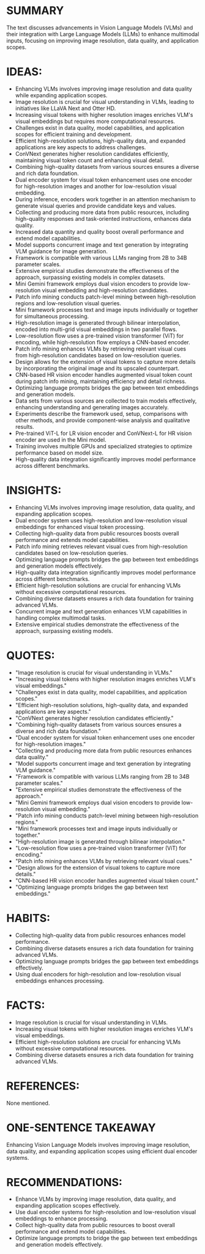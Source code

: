# SUMMARY
The text discusses advancements in Vision Language Models (VLMs) and their integration with Large Language Models (LLMs) to enhance multimodal inputs, focusing on improving image resolution, data quality, and application scopes.

# IDEAS:
- Enhancing VLMs involves improving image resolution and data quality while expanding application scopes.
- Image resolution is crucial for visual understanding in VLMs, leading to initiatives like LLaVA Next and Otter HD.
- Increasing visual tokens with higher resolution images enriches VLM's visual embeddings but requires more computational resources.
- Challenges exist in data quality, model capabilities, and application scopes for efficient training and development.
- Efficient high-resolution solutions, high-quality data, and expanded applications are key aspects to address challenges.
- ConVNext generates higher resolution candidates efficiently, maintaining visual token count and enhancing visual detail.
- Combining high-quality datasets from various sources ensures a diverse and rich data foundation.
- Dual encoder system for visual token enhancement uses one encoder for high-resolution images and another for low-resolution visual embedding.
- During inference, encoders work together in an attention mechanism to generate visual queries and provide candidate keys and values.
- Collecting and producing more data from public resources, including high-quality responses and task-oriented instructions, enhances data quality.
- Increased data quantity and quality boost overall performance and extend model capabilities.
- Model supports concurrent image and text generation by integrating VLM guidance for image generation.
- Framework is compatible with various LLMs ranging from 2B to 34B parameter scales.
- Extensive empirical studies demonstrate the effectiveness of the approach, surpassing existing models in complex datasets.
- Mini Gemini framework employs dual vision encoders to provide low-resolution visual embedding and high-resolution candidates.
- Patch info mining conducts patch-level mining between high-resolution regions and low-resolution visual queries.
- Mini framework processes text and image inputs individually or together for simultaneous processing.
- High-resolution image is generated through bilinear interpolation, encoded into multi-grid visual embeddings in two parallel flows.
- Low-resolution flow uses a pre-trained vision transformer (ViT) for encoding, while high-resolution flow employs a CNN-based encoder.
- Patch info mining enhances VLMs by retrieving relevant visual cues from high-resolution candidates based on low-resolution queries.
- Design allows for the extension of visual tokens to capture more details by incorporating the original image and its upscaled counterpart.
- CNN-based HR vision encoder handles augmented visual token count during patch info mining, maintaining efficiency and detail richness.
- Optimizing language prompts bridges the gap between text embeddings and generation models.
- Data sets from various sources are collected to train models effectively, enhancing understanding and generating images accurately.
- Experiments describe the framework used, setup, comparisons with other methods, and provide component-wise analysis and qualitative results.
- Pre-trained ViT-L for LR vision encoder and ConVNext-L for HR vision encoder are used in the Mini model.
- Training involves multiple GPUs and specialized strategies to optimize performance based on model size.
- High-quality data integration significantly improves model performance across different benchmarks.

# INSIGHTS:
- Enhancing VLMs involves improving image resolution, data quality, and expanding application scopes.
- Dual encoder system uses high-resolution and low-resolution visual embeddings for enhanced visual token processing.
- Collecting high-quality data from public resources boosts overall performance and extends model capabilities.
- Patch info mining retrieves relevant visual cues from high-resolution candidates based on low-resolution queries.
- Optimizing language prompts bridges the gap between text embeddings and generation models effectively.
- High-quality data integration significantly improves model performance across different benchmarks.
- Efficient high-resolution solutions are crucial for enhancing VLMs without excessive computational resources.
- Combining diverse datasets ensures a rich data foundation for training advanced VLMs.
- Concurrent image and text generation enhances VLM capabilities in handling complex multimodal tasks.
- Extensive empirical studies demonstrate the effectiveness of the approach, surpassing existing models.

# QUOTES:
- "Image resolution is crucial for visual understanding in VLMs."
- "Increasing visual tokens with higher resolution images enriches VLM's visual embeddings."
- "Challenges exist in data quality, model capabilities, and application scopes."
- "Efficient high-resolution solutions, high-quality data, and expanded applications are key aspects."
- "ConVNext generates higher resolution candidates efficiently."
- "Combining high-quality datasets from various sources ensures a diverse and rich data foundation."
- "Dual encoder system for visual token enhancement uses one encoder for high-resolution images."
- "Collecting and producing more data from public resources enhances data quality."
- "Model supports concurrent image and text generation by integrating VLM guidance."
- "Framework is compatible with various LLMs ranging from 2B to 34B parameter scales."
- "Extensive empirical studies demonstrate the effectiveness of the approach."
- "Mini Gemini framework employs dual vision encoders to provide low-resolution visual embedding."
- "Patch info mining conducts patch-level mining between high-resolution regions."
- "Mini framework processes text and image inputs individually or together."
- "High-resolution image is generated through bilinear interpolation."
- "Low-resolution flow uses a pre-trained vision transformer (ViT) for encoding."
- "Patch info mining enhances VLMs by retrieving relevant visual cues."
- "Design allows for the extension of visual tokens to capture more details."
- "CNN-based HR vision encoder handles augmented visual token count."
- "Optimizing language prompts bridges the gap between text embeddings."

# HABITS:
- Collecting high-quality data from public resources enhances model performance.
- Combining diverse datasets ensures a rich data foundation for training advanced VLMs.
- Optimizing language prompts bridges the gap between text embeddings effectively.
- Using dual encoders for high-resolution and low-resolution visual embeddings enhances processing.

# FACTS:
- Image resolution is crucial for visual understanding in VLMs.
- Increasing visual tokens with higher resolution images enriches VLM's visual embeddings.
- Efficient high-resolution solutions are crucial for enhancing VLMs without excessive computational resources.
- Combining diverse datasets ensures a rich data foundation for training advanced VLMs.

# REFERENCES:
None mentioned.

# ONE-SENTENCE TAKEAWAY
Enhancing Vision Language Models involves improving image resolution, data quality, and expanding application scopes using efficient dual encoder systems.

# RECOMMENDATIONS:
- Enhance VLMs by improving image resolution, data quality, and expanding application scopes effectively.
- Use dual encoder systems for high-resolution and low-resolution visual embeddings to enhance processing.
- Collect high-quality data from public resources to boost overall performance and extend model capabilities.
- Optimize language prompts to bridge the gap between text embeddings and generation models effectively.